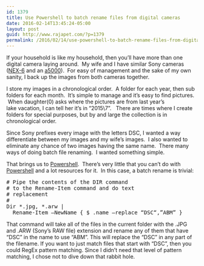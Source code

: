 ```yaml
---
id: 1379
title: Use Powershell to batch rename files from digital cameras
date: 2016-02-14T13:45:24-05:00
layout: post
guid: http://www.rajapet.com/?p=1379
permalink: /2016/02/14/use-powershell-to-batch-rename-files-from-digital-cameras/
---
```

If your household is like my household, then you&#8217;ll have more than one digital camera laying around.  My wife and I have similar Sony cameras ([NEX-6](http://www.dpreview.com/reviews/sony-alpha-nex-6) and an [a5000](http://www.dpreview.com/products/sony/slrs/sony_a5000)).  For easy of management and the sake of my own sanity, I back up the images from both cameras together.

I store my images in a chronological order.  A folder for each year, then sub folders for each month.  It&#8217;s simple to manage and it&#8217;s easy to find pictures.  When daughter(0) asks where the pictures are from last year&#8217;s lake vacation, I can tell her it&#8217;s in &#8220;2015\7&#8221;.   There are times where I create folders for special purposes, but by and large the collection is in chronological order.

Since Sony prefixes every image with the letters DSC, I wanted a way differentiate between my images and my wife&#8217;s images.  I also wanted to eliminate any chance of two images having the same name.  There many ways of doing batch file renaming.  I wanted something simple.

That brings us to [Powershell](https://msdn.microsoft.com/powershell).  There&#8217;s very little that you can&#8217;t do with [Powershell](https://technet.microsoft.com/en-us/scriptcenter/dd742419.aspx) and a lot resources for it.  In this case, a batch rename is trivial:

<pre class="brush:powershell"># Pipe the contents of the DIR command
# to the Rename-Item command and do text
# replacement
#
Dir *.jpg, *.arw | 
  Rename-Item –NewName { $_.name –replace “DSC“,”ABM” }
</pre>

That command will take all of the files in the current folder with the .JPG and .ARW (Sony&#8217;s RAW file) extension and rename any of them that have &#8220;DSC&#8221; in the name to use &#8220;ABM&#8221;. This will replace the &#8220;DSC&#8221; in any part of the filename. If you want to just match files that start with &#8220;DSC&#8221;, then you could RegEx pattern matching. Since I didn&#8217;t need that level of pattern matching, I chose not to dive down that rabbit hole.